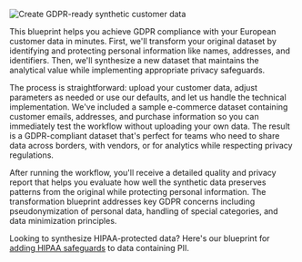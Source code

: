 ![Create GDPR-ready synthetic customer data](https://blueprints.gretel.cloud/use_cases/images/tabular-ft.png "Create GDPR-ready synthetic customer data")

This blueprint helps you achieve GDPR compliance with your European customer data in minutes. First, we'll transform your original dataset by identifying and protecting personal information like names, addresses, and identifiers. Then, we'll synthesize a new dataset that maintains the analytical value while implementing appropriate privacy safeguards.

The process is straightforward: upload your customer data, adjust parameters as needed or use our defaults, and let us handle the technical implementation. We've included a sample e-commerce dataset containing customer emails, addresses, and purchase information so you can immediately test the workflow without uploading your own data. The result is a GDPR-compliant dataset that's perfect for teams who need to share data across borders, with vendors, or for analytics while respecting privacy regulations.

After running the workflow, you'll receive a detailed quality and privacy report that helps you evaluate how well the synthetic data preserves patterns from the original while protecting personal information. The transformation blueprint addresses key GDPR concerns including pseudonymization of personal data, handling of special categories, and data minimization principles.

Looking to synthesize HIPAA-protected data? Here's our blueprint for [adding HIPAA safeguards](blueprint-hipaa-controls) to data containing PII. 